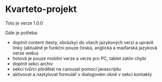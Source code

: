 # Kvarteto-projekt

Toto je verze 1.0.0

Dále je potřeba: 
- doplnit content (texty, obrázky) do všech jazykových verzí a upravit linky (aktuálně je funkční pouze česká, anglická a maďarská jazyková verze webu)
- hotová je pouze mobilní verze a verze pro PC, tablet zatím chybí
- doplnit sekci archív
- sekci tvůrci předělat na carousel pomocí javascriptu
- aktivovat a nastylovat formulář v dialogovém okně v sekci kontakty
